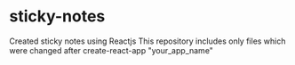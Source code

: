 # sticky-notes
Created sticky notes using Reactjs
This repository includes only files which were changed after create-react-app "your_app_name"
